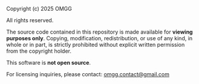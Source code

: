 Copyright (c) 2025 OMGG

All rights reserved.

The source code contained in this repository is made available for **viewing purposes only**.
Copying, modification, redistribution, or use of any kind, in whole or in part, is strictly prohibited without
explicit written permission from the copyright holder.

This software is **not open source**.

For licensing inquiries, please contact: omgg.contact@gmail.com
